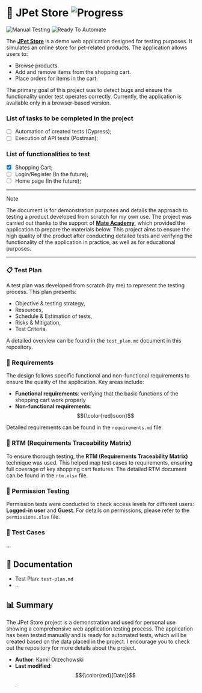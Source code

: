 # 🐾 JPet Store ![Progress](https://geps.dev/progress/10)
![Manual Testing](https://img.shields.io/badge/-Manual%20Testing-B3DDE0?style=for-the-badge) ![Ready To Automate](https://img.shields.io/badge/-Ready%20To%20Automate-FAD5B4?style=for-the-badge)

The [**JPet Store**](https://jpetstore.mate.academy/jpetstore/actions/Catalog.action) is a demo web application designed for testing purposes. It simulates an online store for pet-related products. The application allows users to:
- Browse products.
- Add and remove items from the shopping cart.
- Place orders for items in the cart.

The primary goal of this project was to detect bugs and ensure the functionality under test operates correctly. Currently, the application is available only in a browser-based version.

### List of tasks to be completed in the project
- [ ] Automation of created tests (Cypress);
- [ ] Execution of API tests (Postman);

### List of functionalities to test
- [x] Shopping Cart;
- [ ] Login/Register (In the future);
- [ ] Home page (In the future);

---

> [!NOTE]
> The document is for demonstration purposes and details the approach to testing a product developed from scratch for my own use. The project was carried out thanks to the support of [**Mate Academy**](https://mate.academy/pl), which provided the application to prepare the materials below. This project aims to ensure the high quality of the product after conducting detailed tests and verifying the functionality of the application in practice, as well as for educational purposes.

---

### 📋 Test Plan

A test plan was developed from scratch (by me) to represent the testing process. This plan presents:
- Objective & testing strategy,
- Resources,
- Schedule & Estimation of tests,
- Risks & Mitigation,
- Test Criteria.

A detailed overview can be found in the `test_plan.md` document in this repository.

### 📝 Requirements
The design follows specific functional and non-functional requirements to ensure the quality of the application. Key areas include:
- **Functional requirements**: verifying that the basic functions of the shopping cart work properly
- **Non-functional requirements**: $${\color{red}soon}$$

Detailed requirements can be found in the `requirements.md` file.

### 🔗 RTM (Requirements Traceability Matrix)
To ensure thorough testing, the **RTM (Requirements Traceability Matrix)** technique was used. This helped map test cases to requirements, ensuring full coverage of key shopping cart features. The detailed RTM document can be found in the `rtm.xlsx` file.

### 🔐 Permission Testing
Permission tests were conducted to check access levels for different users: **Logged-in user** and **Guest**. For details on permissions, please refer to the `permissions.xlsx` file.

### 🧪 Test Cases
...

## 📁 Documentation
- Test Plan: `test-plan.md`
- ...

## 📊 Summary
The JPet Store project is a demonstration and used for personal use showing a comprehensive web application testing process. The application has been tested manually and is ready for automated tests, which will be created based on the data placed in the project. I encourage you to check out the repository for more details about the project.

- **Author**: Kamil Orzechowski
- **Last modified**: $${\color{red}[Date]}$$.





<!--



### 🧪 Test Cases
Test cases were designed and executed to verify the functionality of the shopping cart module. A total of 39 test cases were created using TestRail, categorized by:
- Functional tests
- GUI tests
- Boundary value analysis

All test cases can be found in the `test_cases.xlsx` file. To view them in TestRail, download and import the file.

---

### 🧩 Run Tests
Testing was performed across various categories:
- **Functional Testing**: Verifying core features like adding/removing items.
- **GUI Testing**: Ensuring the user interface is intuitive and error-free.

The detailed test execution report is available in the `test_execution.md` file.

---

### 🐞 Bug Reports
During testing, a total of 10 bugs were identified and documented. Each bug includes:
- Steps to reproduce.
- Expected vs actual results.
- Severity and priority.

Bug reports are documented in a shared Google Sheet, which can be accessed via the link provided in `bug_reports.md`.

---

### 📃 Test Reports
A final test report was created summarizing the testing activities, outcomes, and metrics. This report includes:
- Test coverage.
- Defect density.
- Recommendations for future improvements.

The detailed report is hosted in Confluence and can also be found in `test_report.md`.


-->


